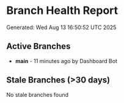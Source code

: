 # Branch Health Report
Generated: Wed Aug 13 16:50:52 UTC 2025

## Active Branches
- **main** - 11 minutes ago by Dashboard Bot

## Stale Branches (>30 days)
No stale branches found
